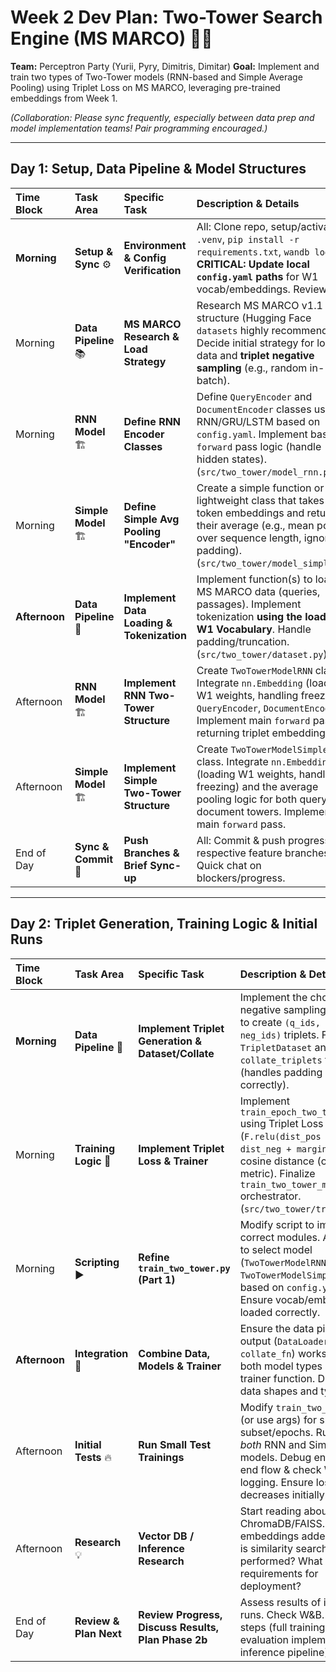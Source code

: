 # Week 2 Dev Plan: Two-Tower Search Engine (MS MARCO) 🗼🗼

**Team:** Perceptron Party (Yurii, Pyry, Dimitris, Dimitar)
**Goal:** Implement and train two types of Two-Tower models (RNN-based and Simple Average Pooling) using Triplet Loss on MS MARCO, leveraging pre-trained embeddings from Week 1.

*(Collaboration: Please sync frequently, especially between data prep and model implementation teams! Pair programming encouraged.)*

---
**Day 1: Setup, Data Pipeline & Model Structures**
---

| Time Block  | Task Area             | Specific Task                                       | Description & Details                                                                                                                                                               | Assignee Suggestion     | Git Branch Suggestion       | Status      |
| :---------- | :-------------------- | :-------------------------------------------------- | :---------------------------------------------------------------------------------------------------------------------------------------------------------------------------------- | :---------------------- | :-------------------------- | :---------- |
| **Morning** | **Setup & Sync** ⚙️ | **Environment & Config Verification**               | All: Clone repo, setup/activate `.venv`, `pip install -r requirements.txt`, `wandb login`. **CRITICAL: Update local `config.yaml` paths** for W1 vocab/embeddings. Review plan.          | Team (All)              | `main` (then branch off)  | ⏳ To Do     |
| Morning     | **Data Pipeline** 📚  | **MS MARCO Research & Load Strategy**               | Research MS MARCO v1.1 structure (Hugging Face `datasets` highly recommended!). Decide initial strategy for loading data and **triplet negative sampling** (e.g., random in-batch).   | Pyry / Dimitris         | `feature/data-pipeline`   | ⏳ To Do     |
| Morning     | **RNN Model** 🏗️      | **Define RNN Encoder Classes**                      | Define `QueryEncoder` and `DocumentEncoder` classes using RNN/GRU/LSTM based on `config.yaml`. Implement basic `forward` pass logic (handle hidden states). (`src/two_tower/model_rnn.py`) | Yurii                   | `feature/rnn-model`       | ⏳ To Do     |
| Morning     | **Simple Model** 🏗️   | **Define Simple Avg Pooling "Encoder"**             | Create a simple function or lightweight class that takes token embeddings and returns their average (e.g., mean pooling over sequence length, ignore padding). (`src/two_tower/model_simple.py`) | Dimitar                 | `feature/simple-model`    | ⏳ To Do     |
| **Afternoon** | **Data Pipeline** 🧹  | **Implement Data Loading & Tokenization**           | Implement function(s) to load MS MARCO data (queries, passages). Implement tokenization **using the loaded W1 Vocabulary**. Handle padding/truncation. (`src/two_tower/dataset.py`)         | Pyry / Dimitris         | `feature/data-pipeline`   | ⏳ To Do     |
| Afternoon | **RNN Model** 🏗️      | **Implement RNN Two-Tower Structure**               | Create `TwoTowerModelRNN` class. Integrate `nn.Embedding` (loading W1 weights, handling freezing), `QueryEncoder`, `DocumentEncoder`. Implement main `forward` pass returning triplet embeddings. | Yurii                   | `feature/rnn-model`       | ⏳ To Do     |
| Afternoon | **Simple Model** 🏗️   | **Implement Simple Two-Tower Structure**            | Create `TwoTowerModelSimple` class. Integrate `nn.Embedding` (loading W1 weights, handling freezing) and the average pooling logic for both query and document towers. Implement main `forward` pass. | Dimitar                 | `feature/simple-model`    | ⏳ To Do     |
| End of Day  | **Sync & Commit** 🔄  | **Push Branches & Brief Sync-up**                   | All: Commit & push progress on respective feature branches. Quick chat on blockers/progress.                                                                                          | Team (All)              | *(Feature Branches)*      | ⏳ To Do     |

---
**Day 2: Triplet Generation, Training Logic & Initial Runs**
---

| Time Block  | Task Area              | Specific Task                                       | Description & Details                                                                                                                                                                | Assignee Suggestion     | Git Branch Suggestion       | Status      |
| :---------- | :--------------------- | :-------------------------------------------------- | :----------------------------------------------------------------------------------------------------------------------------------------------------------------------------------- | :---------------------- | :-------------------------- | :---------- |
| **Morning** | **Data Pipeline** 🧹   | **Implement Triplet Generation & Dataset/Collate**  | Implement the chosen negative sampling strategy to create `(q_ids, pos_ids, neg_ids)` triplets. Finalize `TripletDataset` and `collate_triplets` function (handles padding correctly).     | Pyry / Dimitris         | `feature/data-pipeline`   | ⏳ To Do     |
| Morning     | **Training Logic** 🔄  | **Implement Triplet Loss & Trainer**                | Implement `train_epoch_two_tower` using Triplet Loss logic (`F.relu(dist_pos - dist_neg + margin)`) and cosine distance (or chosen metric). Finalize `train_two_tower_model` orchestrator. (`src/two_tower/trainer.py`) | Yurii / Dimitar         | `feature/training-loop`   | ⏳ To Do     |
| Morning     | **Scripting** ▶️       | **Refine `train_two_tower.py` (Part 1)**            | Modify script to import correct modules. Add logic to select model (`TwoTowerModelRNN` vs `TwoTowerModelSimple`) based on `config.yaml`/args. Ensure vocab/embeddings loaded correctly.        | Team (Sync Needed)      | `feature/training-script` | ⏳ To Do     |
| **Afternoon** | **Integration** 🧩     | **Combine Data, Models & Trainer**                  | Ensure the data pipeline output (`DataLoader` with `collate_fn`) works with both model types and the trainer function. Debug data shapes and types.                                   | Team (All - Pair/Group) | `feature/integration`     | ⏳ To Do     |
| Afternoon | **Initial Tests** 🔥   | **Run Small Test Trainings**                        | Modify `train_two_tower.py` (or use args) for small data subset/epochs. Run for *both* RNN and Simple models. Debug end-to-end flow & check W&B logging. Ensure loss decreases initially. | Team (All - Pair/Group) | `feature/integration`     | ⏳ To Do     |
| Afternoon | **Research** 💡        | **Vector DB / Inference Research**                  | Start reading about ChromaDB/FAISS. How are embeddings added? How is similarity search performed? What are the requirements for deployment?                                           | Pyry / Dimitris / Dimitar | `docs/research-notes.md`  | ⏳ To Do     |
| End of Day  | **Review & Plan Next** | **Review Progress, Discuss Results, Plan Phase 2b** | Assess results of initial runs. Check W&B. Plan next steps (full training runs, evaluation implementation, inference pipeline).                                                     | Team (All)              | `main` (via PRs)          | ⏳ To Do     |
